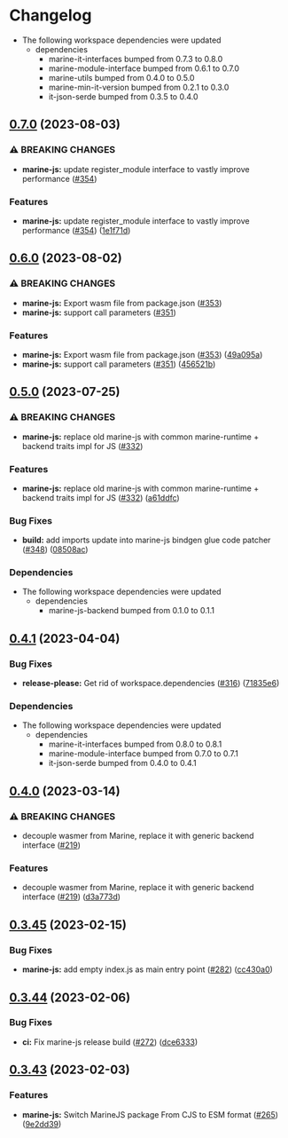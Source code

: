 # Changelog

* The following workspace dependencies were updated
  * dependencies
    * marine-it-interfaces bumped from 0.7.3 to 0.8.0
    * marine-module-interface bumped from 0.6.1 to 0.7.0
    * marine-utils bumped from 0.4.0 to 0.5.0
    * marine-min-it-version bumped from 0.2.1 to 0.3.0
    * it-json-serde bumped from 0.3.5 to 0.4.0

## [0.7.0](https://github.com/fluencelabs/marine/compare/marine-js-v0.6.0...marine-js-v0.7.0) (2023-08-03)


### ⚠ BREAKING CHANGES

* **marine-js:** update register_module interface to vastly improve performance ([#354](https://github.com/fluencelabs/marine/issues/354))

### Features

* **marine-js:** update register_module interface to vastly improve performance ([#354](https://github.com/fluencelabs/marine/issues/354)) ([1e1f71d](https://github.com/fluencelabs/marine/commit/1e1f71d630f8b5a53daab198489b5d805fad0989))

## [0.6.0](https://github.com/fluencelabs/marine/compare/marine-js-v0.5.0...marine-js-v0.6.0) (2023-08-02)


### ⚠ BREAKING CHANGES

* **marine-js:** Export wasm file from package.json ([#353](https://github.com/fluencelabs/marine/issues/353))
* **marine-js:** support call parameters  ([#351](https://github.com/fluencelabs/marine/issues/351))

### Features

* **marine-js:** Export wasm file from package.json ([#353](https://github.com/fluencelabs/marine/issues/353)) ([49a095a](https://github.com/fluencelabs/marine/commit/49a095a99bf04bb45c8ff36b7886528310b8a12d))
* **marine-js:** support call parameters  ([#351](https://github.com/fluencelabs/marine/issues/351)) ([456521b](https://github.com/fluencelabs/marine/commit/456521bf8bacc54d26f0537c7105971173431c1b))

## [0.5.0](https://github.com/fluencelabs/marine/compare/marine-js-v0.4.1...marine-js-v0.5.0) (2023-07-25)


### ⚠ BREAKING CHANGES

* **marine-js:** replace old marine-js with common marine-runtime + backend traits impl for JS ([#332](https://github.com/fluencelabs/marine/issues/332))

### Features

* **marine-js:** replace old marine-js with common marine-runtime + backend traits impl for JS ([#332](https://github.com/fluencelabs/marine/issues/332)) ([a61ddfc](https://github.com/fluencelabs/marine/commit/a61ddfc4044b53a9d5f7864c933a48f7404c473c))


### Bug Fixes

* **build:** add imports update into marine-js bindgen glue code patcher ([#348](https://github.com/fluencelabs/marine/issues/348)) ([08508ac](https://github.com/fluencelabs/marine/commit/08508ac9a3468c17135405e918fe188b5d75d761))


### Dependencies

* The following workspace dependencies were updated
  * dependencies
    * marine-js-backend bumped from 0.1.0 to 0.1.1

## [0.4.1](https://github.com/fluencelabs/marine/compare/marine-js-v0.4.0...marine-js-v0.4.1) (2023-04-04)


### Bug Fixes

* **release-please:** Get rid of workspace.dependencies ([#316](https://github.com/fluencelabs/marine/issues/316)) ([71835e6](https://github.com/fluencelabs/marine/commit/71835e6762515a83cde1cc944d60352a4c1221f5))


### Dependencies

* The following workspace dependencies were updated
  * dependencies
    * marine-it-interfaces bumped from 0.8.0 to 0.8.1
    * marine-module-interface bumped from 0.7.0 to 0.7.1
    * it-json-serde bumped from 0.4.0 to 0.4.1

## [0.4.0](https://github.com/fluencelabs/marine/compare/marine-js-v0.3.45...marine-js-v0.4.0) (2023-03-14)


### ⚠ BREAKING CHANGES

* decouple wasmer from Marine, replace it with generic backend interface ([#219](https://github.com/fluencelabs/marine/issues/219))

### Features

* decouple wasmer from Marine, replace it with generic backend interface ([#219](https://github.com/fluencelabs/marine/issues/219)) ([d3a773d](https://github.com/fluencelabs/marine/commit/d3a773df4f7ec80ab8146f68922802a4b9a450d0))

## [0.3.45](https://github.com/fluencelabs/marine/compare/marine-js-v0.3.44...marine-js-v0.3.45) (2023-02-15)


### Bug Fixes

* **marine-js:** add empty index.js as main entry point ([#282](https://github.com/fluencelabs/marine/issues/282)) ([cc430a0](https://github.com/fluencelabs/marine/commit/cc430a073517047921128e6f6bd6b221aabf71d1))

## [0.3.44](https://github.com/fluencelabs/marine/compare/marine-js-v0.3.43...marine-js-v0.3.44) (2023-02-06)


### Bug Fixes

* **ci:** Fix marine-js release build ([#272](https://github.com/fluencelabs/marine/issues/272)) ([dce6333](https://github.com/fluencelabs/marine/commit/dce6333f43e6258f41268fa62a1530694e21d5fe))

## [0.3.43](https://github.com/fluencelabs/marine/compare/marine-js-v0.3.42...marine-js-v0.3.43) (2023-02-03)


### Features

* **marine-js:** Switch MarineJS package From CJS to ESM format ([#265](https://github.com/fluencelabs/marine/issues/265)) ([9e2dd39](https://github.com/fluencelabs/marine/commit/9e2dd3912ed1db3820278f37ee095fa6acf409b6))
